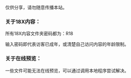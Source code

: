 仅供分享，请勿随意传播本站。



### 关于18X内容：

所有18X内容文件夹密码都为：R18

输入密码即代表访客已成年，或清楚自己访问内容的年龄限制。



### 关于在线预览：

一些文件可能无法在线预览，可以通过调用本地程序尝试解决。
